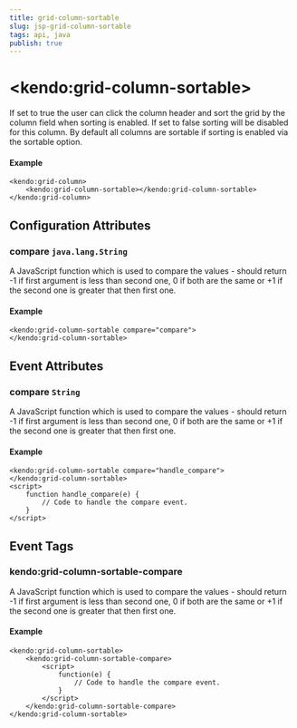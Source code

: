 ```yaml
---
title: grid-column-sortable
slug: jsp-grid-column-sortable
tags: api, java
publish: true
---
```


# \<kendo:grid-column-sortable\>

If set to true the user can click the column header and sort the grid by the column field when sorting is enabled. If set to false sorting will
be disabled for this column. By default all columns are sortable if sorting is enabled via the sortable option.

#### Example
    <kendo:grid-column>
        <kendo:grid-column-sortable></kendo:grid-column-sortable>
    </kendo:grid-column>

## Configuration Attributes

### compare `java.lang.String`

A JavaScript function which is used to compare the values - should return -1 if first argument is less than second one, 0 if both are the same or +1 if the second one is greater that then first one.

#### Example
    <kendo:grid-column-sortable compare="compare">
    </kendo:grid-column-sortable>


## Event Attributes

### compare `String`

A JavaScript function which is used to compare the values - should return -1 if first argument is less than second one, 0 if both are the same or +1 if the second one is greater that then first one.


#### Example
    <kendo:grid-column-sortable compare="handle_compare">
    </kendo:grid-column-sortable>
    <script>
        function handle_compare(e) {
            // Code to handle the compare event.
        }
    </script>

## Event Tags

### kendo:grid-column-sortable-compare

A JavaScript function which is used to compare the values - should return -1 if first argument is less than second one, 0 if both are the same or +1 if the second one is greater that then first one.


#### Example
    <kendo:grid-column-sortable>
        <kendo:grid-column-sortable-compare>
            <script>
                function(e) {
                    // Code to handle the compare event.
                }
            </script>
        </kendo:grid-column-sortable-compare>
    </kendo:grid-column-sortable>

